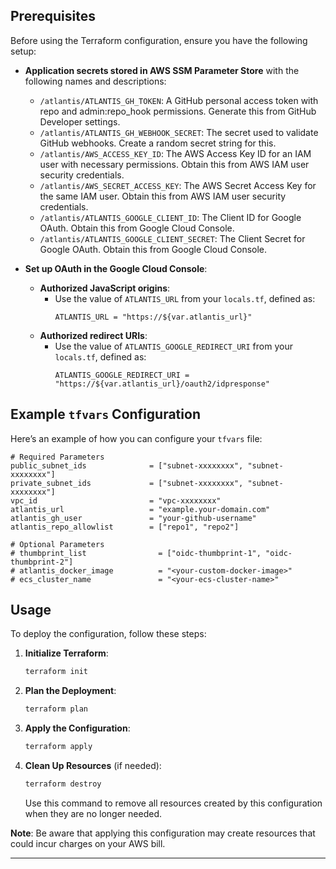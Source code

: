 ## Prerequisites

Before using the Terraform configuration, ensure you have the following setup:

- **Application secrets stored in AWS SSM Parameter Store** with the following names and descriptions:
  - `/atlantis/ATLANTIS_GH_TOKEN`: A GitHub personal access token with repo and admin:repo_hook permissions. Generate this from GitHub Developer settings.
  - `/atlantis/ATLANTIS_GH_WEBHOOK_SECRET`: The secret used to validate GitHub webhooks. Create a random secret string for this.
  - `/atlantis/AWS_ACCESS_KEY_ID`: The AWS Access Key ID for an IAM user with necessary permissions. Obtain this from AWS IAM user security credentials.
  - `/atlantis/AWS_SECRET_ACCESS_KEY`: The AWS Secret Access Key for the same IAM user. Obtain this from AWS IAM user security credentials.
  - `/atlantis/ATLANTIS_GOOGLE_CLIENT_ID`: The Client ID for Google OAuth. Obtain this from Google Cloud Console.
  - `/atlantis/ATLANTIS_GOOGLE_CLIENT_SECRET`: The Client Secret for Google OAuth. Obtain this from Google Cloud Console.

- **Set up OAuth in the Google Cloud Console**:
  - **Authorized JavaScript origins**:
    - Use the value of `ATLANTIS_URL` from your `locals.tf`, defined as:
      ```hcl
      ATLANTIS_URL = "https://${var.atlantis_url}"
      ```
  - **Authorized redirect URIs**:
    - Use the value of `ATLANTIS_GOOGLE_REDIRECT_URI` from your `locals.tf`, defined as:
      ```hcl
      ATLANTIS_GOOGLE_REDIRECT_URI = "https://${var.atlantis_url}/oauth2/idpresponse"
      ```

## Example `tfvars` Configuration

Here’s an example of how you can configure your `tfvars` file:

```hcl
# Required Parameters
public_subnet_ids              = ["subnet-xxxxxxxx", "subnet-xxxxxxxx"]
private_subnet_ids             = ["subnet-xxxxxxxx", "subnet-xxxxxxxx"]
vpc_id                         = "vpc-xxxxxxxx"
atlantis_url                   = "example.your-domain.com"
atlantis_gh_user               = "your-github-username"
atlantis_repo_allowlist        = ["repo1", "repo2"]

# Optional Parameters
# thumbprint_list                = ["oidc-thumbprint-1", "oidc-thumbprint-2"]
# atlantis_docker_image          = "<your-custom-docker-image>"
# ecs_cluster_name               = "<your-ecs-cluster-name>"
```

## Usage

To deploy the configuration, follow these steps:

1. **Initialize Terraform**:
   ```sh
   terraform init
   ```

2. **Plan the Deployment**:
   ```sh
   terraform plan
   ```

3. **Apply the Configuration**:
   ```sh
   terraform apply
   ```

4. **Clean Up Resources** (if needed):
   ```sh
   terraform destroy
   ```

   Use this command to remove all resources created by this configuration when they are no longer needed.

**Note**: Be aware that applying this configuration may create resources that could incur charges on your AWS bill.

---

